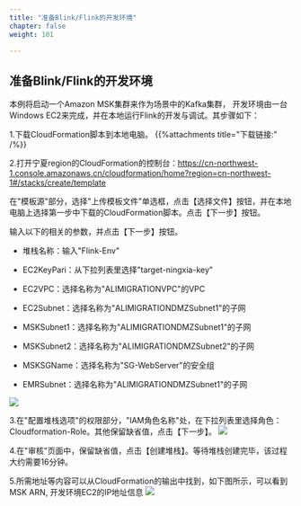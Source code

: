 ```yaml
---
title: "准备Blink/Flink的开发环境"
chapter: false
weight: 101

---
```



## 准备Blink/Flink的开发环境

本例将启动一个Amazon MSK集群来作为场景中的Kafka集群， 开发环境由一台Windows EC2来完成，并在本地运行Flink的开发与调试。其步骤如下：

1.下载CloudFormation脚本到本地电脑。
{{%attachments title="下载链接:" /%}}

2.打开宁夏region的CloudFormation的控制台：https://cn-northwest-1.console.amazonaws.cn/cloudformation/home?region=cn-northwest-1#/stacks/create/template

在"模板源"部分，选择"上传模板文件"单选框，点击【选择文件】按钮，并在本地电脑上选择第一步中下载的CloudFormation脚本。点击【下一步】按钮。

输入以下的相关的参数，并点击【下一步】按钮。

* 堆栈名称：输入"Flink-Env"

* EC2KeyPari：从下拉列表里选择"target-ningxia-key"

* EC2VPC：选择名称为"ALIMIGRATIONVPC"的VPC

* EC2Subnet：选择名称为"ALIMIGRATIONDMZSubnet1"的子网

* MSKSubnet1：选择名称为"ALIMIGRATIONDMZSubnet1"的子网

* MSKSubnet2：选择名称为"ALIMIGRATIONDMZSubnet2"的子网

* MSKSGName：选择名称为"SG-WebServer"的安全组

* EMRSubnet：选择名称为"ALIMIGRATIONDMZSubnet1"的子网

![](/images/BlinkToFlink/prepareFlinkEnv1.png)

3.在"配置堆栈选项"的权限部分，"IAM角色名称"处，在下拉列表里选择角色：Cloudformation-Role。其他保留缺省值，点击【下一步】。
![](/images/BlinkToFlink/createStackStep3.png)

4.在"审核"页面中，保留缺省值，点击【创建堆栈】。等待堆栈创建完毕，该过程大约需要16分钟。

5.所需地址等内容可以从CloudFormation的输出中找到，如下图所示，可以看到MSK ARN, 开发环境EC2的IP地址信息
![](/images/BlinkToFlink/1011.png)

